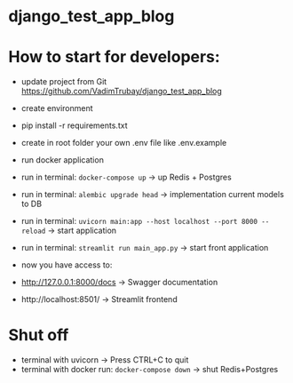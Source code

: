 # django_test_app_blog

# How to start for developers:
- update project from Git https://github.com/VadimTrubay/django_test_app_blog
- create environment 
- pip install -r requirements.txt
- create in root folder your own .env file like .env.example
- run docker application

- run in terminal: `docker-compose up` -> up Redis + Postgres
- run in terminal: `alembic upgrade head` -> implementation current models to DB
- run in terminal: `uvicorn main:app --host localhost --port 8000 --reload` -> start application
- run in terminal: `streamlit run main_app.py` -> start front application

- now you have access to:
- http://127.0.0.1:8000/docs -> Swagger documentation
- http://localhost:8501/ -> Streamlit frontend

# Shut off
- terminal with uvicorn -> Press CTRL+C to quit
- terminal with docker run: `docker-compose down` -> shut Redis+Postgres

